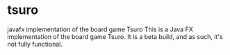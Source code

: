 # tsuro
javafx implementation of the board game Tsuro
This is a Java FX implementation of the board game Tsuro.
It is a beta build, and as such, it's not fully functional.
